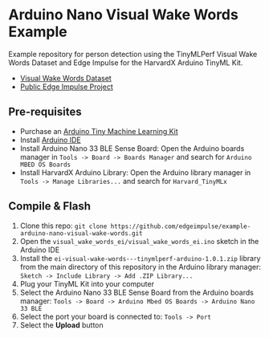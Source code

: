 # Arduino Nano Visual Wake Words Example

Example repository for person detection using the TinyMLPerf Visual Wake Words Dataset and Edge Impulse for the HarvardX Arduino TinyML Kit.

- [Visual Wake Words Dataset](https://github.com/mlcommons/tiny/tree/master/v0.1/training/visual_wake_words)
- [Public Edge Impulse Project](https://studio.edgeimpulse.com/public/29439/latest)

## Pre-requisites

- Purchase an [Arduino Tiny Machine Learning Kit](https://store.arduino.cc/usa/tiny-machine-learning-kit)
- Install [Arduino IDE](https://www.arduino.cc/en/software)
- Install Arduino Nano 33 BLE Sense Board: Open the Arduino boards manager in `Tools -> Board -> Boards Manager` and search for `Arduino MBED OS Boards`
- Install HarvardX Arduino Library: Open the Arduino library manager in
`Tools -> Manage Libraries...` and search for `Harvard_TinyMLx`


## Compile & Flash

1. Clone this repo: `git clone https://github.com/edgeimpulse/example-arduino-nano-visual-wake-words.git`
1. Open the `visual_wake_words_ei/visual_wake_words_ei.ino` sketch in the Arduino IDE
1. Install the `ei-visual-wake-words---tinymlperf-arduino-1.0.1.zip` library from the main directory of this repository in the Arduino library manager: `Sketch -> Include Library -> Add .ZIP Library...`
1. Plug your TinyML Kit into your computer
1. Select the Arduino Nano 33 BLE Sense Board from the Arduino boards manager: `Tools -> Board -> Arduino Mbed OS Boards -> Arduino Nano 33 BLE`
1. Select the port your board is connected to: `Tools -> Port` 
1. Select the **Upload** button